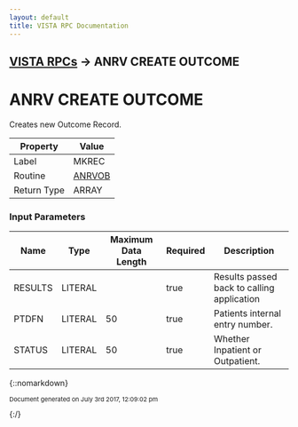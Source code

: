 ```yaml
---
layout: default
title: VISTA RPC Documentation
---
```


## [VISTA RPCs](TableOfContents) &#8594; ANRV CREATE OUTCOME
# ANRV CREATE OUTCOME

Creates new Outcome Record.

Property | Value
--- | ---
Label | MKREC
Routine | [ANRVOB](http://code.osehra.org/dox/Routine_ANRVOB_source.html)
Return Type | ARRAY


### Input Parameters

Name | Type | Maximum Data Length | Required | Description
--- | --- | --- | --- | ---
RESULTS | LITERAL |  | true | Results passed back to calling application
PTDFN | LITERAL | 50 | true | Patients internal entry number.
STATUS | LITERAL | 50 | true | Whether Inpatient or Outpatient.



{::nomarkdown} <br/><p style="font-size: 11px">Document generated on July 3rd 2017, 12:09:02 pm</p>{:/}